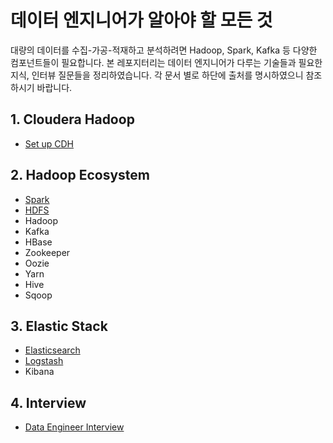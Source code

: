# 데이터 엔지니어가 알아야 할 모든 것

대량의 데이터를 수집-가공-적재하고 분석하려면 Hadoop, Spark, Kafka 등 다양한 컴포넌트들이 필요합니다.
본 레포지터리는 데이터 엔지니어가 다루는 기술들과 필요한 지식, 인터뷰 질문들을 정리하였습니다.
각 문서 별로 하단에 출처를 명시하였으니 참조하시기 바랍니다.


## 1. Cloudera Hadoop

- [Set up CDH](cloudera)

## 2. Hadoop Ecosystem

- [Spark](hadoop_ecosystem/spark)
- [HDFS](hadoop_ecosystem/hdfs)
- Hadoop
- Kafka
- HBase
- Zookeeper
- Oozie
- Yarn
- Hive
- Sqoop

## 3. Elastic Stack

- [Elasticsearch](elk_stack/elasticsearch)
- [Logstash](elk_stack/logstash)
- Kibana

## 4. Interview

- [Data Engineer Interview](interview)
